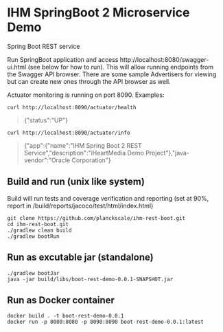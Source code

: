 # IHM SpringBoot 2 Microservice Demo
Spring Boot REST service

Run SpringBoot application and access http://localhost:8080/swagger-ui.html (see below for how to run). This will allow running endpoints from the Swagger API browser. There are some sample Advertisers for viewing but can create new ones through the API browser as well. 

Actuator monitoring is running on port 8090. 
Examples:
```
curl http://localhost:8090/actuator/health
```
> {"status":"UP"}
```
curl http://localhost:8090/actuator/info
```
> {"app":{"name":"IHM Spring Boot 2 REST Service","description":"iHeartMedia Demo Project"},"java-vendor":"Oracle Corporation"}


## Build and run (unix like system)
Build will run tests and coverage verification and reporting (set at 90%, report in /build/reports/jacoco/test/html/index.html)

```
git clone https://github.com/planckscale/ihm-rest-boot.git
cd ihm-rest-boot.git
./gradlew clean build
./gradlew bootRun
```

## Run as excutable jar (standalone)
```
./gradlew bootJar
java -jar build/libs/boot-rest-demo-0.0.1-SNAPSHOT.jar
```

## Run as Docker container
```
docker build . -t boot-rest-demo-0.0.1
docker run -p 8080:8080 -p 8090:8090 boot-rest-demo-0.0.1:latest
```
